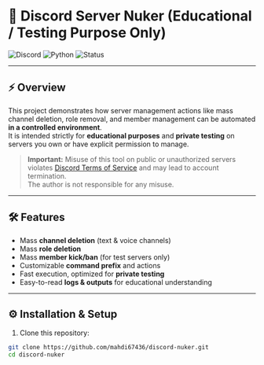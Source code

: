 # 🚀 Discord Server Nuker (Educational / Testing Purpose Only)

![Discord](https://img.shields.io/badge/Discord-Bot-blue?logo=discord&style=for-the-badge)
![Python](https://img.shields.io/badge/Python-3.x-yellow?logo=python&style=for-the-badge)
![Status](https://img.shields.io/badge/Status-Experimental-red?style=for-the-badge)

---

## ⚡ Overview
This project demonstrates how server management actions like mass channel deletion, role removal, and member management can be automated **in a controlled environment**.  
It is intended strictly for **educational purposes** and **private testing** on servers you own or have explicit permission to manage.

> **Important:** Misuse of this tool on public or unauthorized servers violates [Discord Terms of Service](https://discord.com/terms) and may lead to account termination.  
> The author is not responsible for any misuse.

---

## 🛠 Features
- Mass **channel deletion** (text & voice channels)
- Mass **role deletion**
- Mass **member kick/ban** (for test servers only)
- Customizable **command prefix** and actions
- Fast execution, optimized for **private testing**
- Easy-to-read **logs & outputs** for educational understanding

---

## ⚙ Installation & Setup
1. Clone this repository:
```bash
git clone https://github.com/mahdi67436/discord-nuker.git
cd discord-nuker
